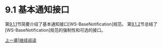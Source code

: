 # 9.1 基本通知接口

第[9.1.1](09.01.01.md)节简要介绍了基本通知接口[WS-BaseNotification]规范。
第[9.1.2](09.01.02.md)节总结了[WS-BaseNotification]规范的强制性和可选的接口。

[上一章](09.00.md)|[继续阅读](09.01.01.md)